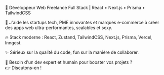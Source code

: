🚀 Développeur Web Freelance Full Stack | React • Next.js • Prisma • TailwindCSS

💬 J'aide les startups tech, PME innovantes et marques e-commerce à créer des apps web ultra-performantes, scalables et sexy.

🔥 Stack moderne : React, Zustand, TailwindCSS, Next.js, Prisma, Vercel, Inngest.

✨ Sérieux sur la qualité du code, fun sur la manière de collaborer.

🎯 Besoin d'un dev expert et humain pour booster vos projets ?  
👉 Discutons-en !
